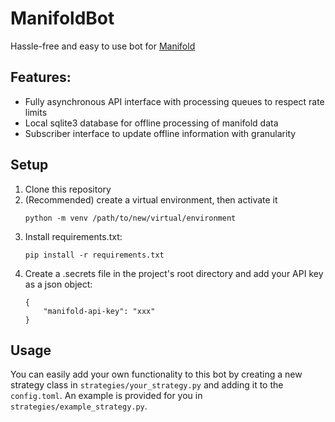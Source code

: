 # ManifoldBot

Hassle-free and easy to use bot for [Manifold](https://manifold.markets)

## Features:
- Fully asynchronous API interface with processing queues to respect rate limits
- Local sqlite3 database for offline processing of manifold data
- Subscriber interface to update offline information with granularity

## Setup
1. Clone this repository
2. (Recommended) create a virtual environment, then activate it
   ```
   python -m venv /path/to/new/virtual/environment
   ```
3. Install requirements.txt:
    ```
    pip install -r requirements.txt
    ```
4. Create a .secrets file in the project's root directory and add your API key as a json object:
    ```
    {
        "manifold-api-key": "xxx"
    }
    ```
## Usage
You can easily add your own functionality to this bot by creating a new strategy class in `strategies/your_strategy.py` and adding it to the `config.toml`. An example is provided for you in `strategies/example_strategy.py`.
